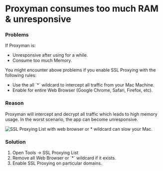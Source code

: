# Proxyman consumes too much RAM & unresponsive

### Problems

If Proxyman is:

* Unresponsive after using for a while.
* Consume too much Memory.

You might encounter above problems if you enable SSL Proxying with the following rules:

* Use the all \`\*\` wildcard to intercept all traffic from your Mac Machine.
* Enable for entire Web Browser (Google Chrome, Safari, Firefox, etc).

### **Reason**

Proxyman will intercept and decrypt all traffic which leads to high memory usage. In the worst scenario, the app can become unresponsive.

![SSL Proxying List with web browser or \* wildcard can slow your Mac.](../.gitbook/assets/Screen\_Shot\_2022-08-10\_at\_14\_01\_16.png)

### Solution

1. Open Tools -> SSL Proxying List&#x20;
2. Remove all Web Browser or \`\*\` wildcard if it exists.
3. Enable SSL Proxying on particular domains.
